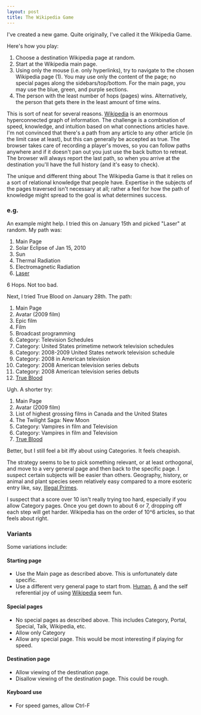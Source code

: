 ```yaml
---
layout: post
title: The Wikipedia Game
---
```


I've created a new game.  Quite originally, I've called it the Wikipedia Game.

Here's how you play:

1.  Choose a destination Wikipedia page at random.
2.  Start at the Wikipedia main page.  
3.  Using only the mouse (i.e. only hyperlinks), try to navigate to the chosen Wikipedia page (1).  You may use only the content of the page; no special pages along the sidebars/top/bottom.  For the main page, you may use the blue, green, and purple sections.
4.  The person with the least number of hops (pages) wins.  Alternatively, the person that gets there in the least amount of time wins.

This is sort of neat for several reasons.  [Wikipedia](http://en.wikipedia.org/wiki/Main_Page) is an enormous hyperconnected graph of information.  The challenge is a combination of speed, knowledge, and intuition based on what connections articles have.  I'm not convinced that there's a path from any article to any other article (in the limit case at least), but this can generally be accepted as true.  The browser takes care of recording a player's moves, so you can follow paths anywhere and if it doesn't pan out you just use the back button to retreat.  The browser will always report the last path, so when you arrive at the destination you'll have the full history (and it's easy to check).

The unique and different thing about The Wikipedia Game is that it relies on a sort of relational knowledge that people have.  Expertise in the subjects of the pages traversed isn't necessary at all; rather a feel for how the path of knowledge might spread to the goal is what determines success.

### e.g.

An example might help.  I tried this on January 15th and picked "Laser" at random.  My path was:

1.  Main Page
2.  Solar Eclipse of Jan 15, 2010
3.  Sun
4.  Thermal Radiation
5.  Electromagnetic Radiation
6.  [Laser](http://en.wikipedia.org/wiki/Laser)

6 Hops.  Not too bad.  

Next, I tried True Blood on January 28th.  The path: 

1.  Main Page
2.  Avatar (2009 film)
3.  Epic film
4.  Film
5.  Broadcast programming
6.  Category: Television Schedules
7.  Category: United States primetime network television schedules
8.  Category: 2008-2009 United States network television schedule
9.  Category: 2008 in American television
10.  Category: 2008 American television series debuts
11.  Category: 2008 American television series debuts
12.  [True Blood](http://en.wikipedia.org/wiki/True_blood)

Ugh.  A shorter try:

1.  Main Page
2.  Avatar (2009 film)
3.  List of highest grossing films in Canada and the United States
4.  The Twilight Saga: New Moon
5.  Category: Vampires in film and Television
6.  Category: Vampires in film and Television
7.  [True Blood](http://en.wikipedia.org/wiki/True_blood)

Better, but I still feel a bit iffy about using Categories.  It feels cheapish.

The strategy seems to be to pick something relevant, or at least orthogonal, and move to a very general page and then back to the specific page.  I suspect certain subjects will be easier than others.  Geography, history, or animal and plant species seem relatively easy compared to a more esoteric entry like, say, [Illegal Primes](http://en.wikipedia.org/wiki/Illegal_primes).

I suspect that a score over 10 isn't really trying too hard, especially if you allow Category pages.  Once you get down to about 6 or 7, dropping off each step will get harder.  Wikipedia has on the order of 10^6 articles, so that feels about right.

### Variants

Some variations include:

#### Starting page
* Use the Main page as described above.  This is unfortunately date specific.
* Use a different very general page to start from.  [Human](http://en.wikipedia.org/wiki/Human), [A](http://en.wikipedia.org/wiki/A) and the self referential joy of using [Wikipedia](http://en.wikipedia.org/wiki/Wikipedia) seem fun.

#### Special pages
* No special pages as described above.  This includes Category, Portal, Special, Talk, Wikipedia, etc.
* Allow only Category
* Allow any special page.  This would be most interesting if playing for speed.

#### Destination page
* Allow viewing of the destination page.
* Disallow viewing of the destination page.  This could be rough.

#### Keyboard use
* For speed games, allow Ctrl-F
